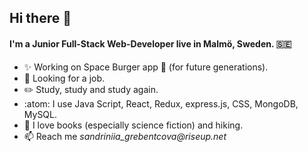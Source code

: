 ## Hi there 👋

#### I'm a Junior Full-Stack Web-Developer live in Malmö, Sweden. :sweden:

* ✨ Working on Space Burger app 👾 (for future generations).
* 👀 Looking for a job.
* :pencil2: Study, study and study again.
* :atom: I use Java Script, React, Redux, express.js, CSS, MongoDB, MySQL.
* :purple_heart: I love books (especially science fiction) and hiking.
*  📫 Reach me _sandriniia_grebentcova@riseup.net_


<!---
Sandriniia/Sandriniia is a ✨ special ✨ repository because its `README.md` (this file) appears on your GitHub profile.
You can click the Preview link to take a look at your changes.
--->
